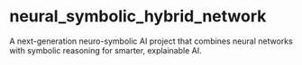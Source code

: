 # neural_symbolic_hybrid_network
A next-generation neuro-symbolic AI project that combines neural networks with symbolic reasoning for smarter, explainable AI.
